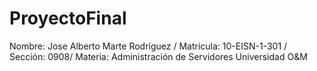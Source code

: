 # ProyectoFinal
Nombre: Jose Alberto Marte Rodríguez / Matricula: 10-EISN-1-301 / Sección: 0908/ Materia: Administración de Servidores
Universidad O&M
